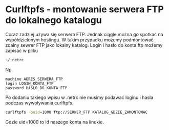 Curlftpfs - montowanie serwera FTP do lokalnego katalogu
========================================================

Coraz zadziej używa się serwera FTP. Jednak ciągle można go spotkać na współdzielonym hostingu. W takim przypadku możemy podmontować zdalny sewrer FTP jako lokalny katalog. Login i hasło do konta ftp możemy zapisać w pliku

``` bash
~/.netrc
```

Np.

```
machine ADRES_SERWERA_FTP
login LOGIN_KONTA_FTP
password HASLO_DO_KONTA_FTP
```

Po dodaniu takiego wpisu w .netrc nie musimy podawać loginu i hasła podczas wywoływania curlftpfs.

``` bash
curlftpfs -ouid=1000 ftp://SERWER_FTP KATALOG_GDZIE_ZAMONTOWAC
```

Gdzie uid=1000 to id naszego konta na linuxie.